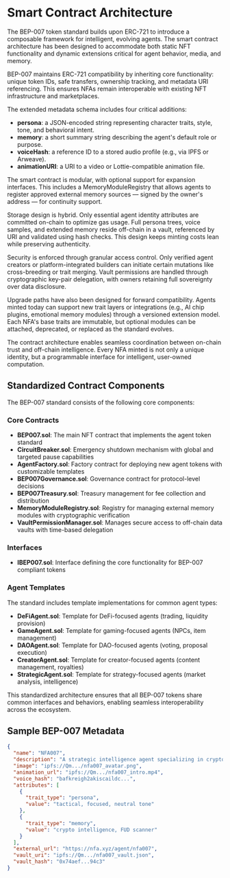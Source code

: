 # Smart Contract Architecture

The BEP-007 token standard builds upon ERC-721 to introduce a composable framework for intelligent, evolving agents. The smart contract architecture has been designed to accommodate both static NFT functionality and dynamic extensions critical for agent behavior, media, and memory.

BEP-007 maintains ERC-721 compatibility by inheriting core functionality: unique token IDs, safe transfers, ownership tracking, and metadata URI referencing. This ensures NFAs remain interoperable with existing NFT infrastructure and marketplaces.

The extended metadata schema includes four critical additions:

- **persona**: a JSON-encoded string representing character traits, style, tone, and behavioral intent.
- **memory**: a short summary string describing the agent's default role or purpose.
- **voiceHash**: a reference ID to a stored audio profile (e.g., via IPFS or Arweave).
- **animationURI**: a URI to a video or Lottie-compatible animation file.

The smart contract is modular, with optional support for expansion interfaces. This includes a MemoryModuleRegistry that allows agents to register approved external memory sources — signed by the owner's address — for continuity support.

Storage design is hybrid. Only essential agent identity attributes are committed on-chain to optimize gas usage. Full persona trees, voice samples, and extended memory reside off-chain in a vault, referenced by URI and validated using hash checks. This design keeps minting costs lean while preserving authenticity.

Security is enforced through granular access control. Only verified agent creators or platform-integrated builders can initiate certain mutations like cross-breeding or trait merging. Vault permissions are handled through cryptographic key-pair delegation, with owners retaining full sovereignty over data disclosure.

Upgrade paths have also been designed for forward compatibility. Agents minted today can support new trait layers or integrations (e.g., AI chip plugins, emotional memory modules) through a versioned extension model. Each NFA's base traits are immutable, but optional modules can be attached, deprecated, or replaced as the standard evolves.

The contract architecture enables seamless coordination between on-chain trust and off-chain intelligence. Every NFA minted is not only a unique identity, but a programmable interface for intelligent, user-owned computation.

## Standardized Contract Components

The BEP-007 standard consists of the following core components:

### Core Contracts

- **BEP007.sol**: The main NFT contract that implements the agent token standard
- **CircuitBreaker.sol**: Emergency shutdown mechanism with global and targeted pause capabilities
- **AgentFactory.sol**: Factory contract for deploying new agent tokens with customizable templates
- **BEP007Governance.sol**: Governance contract for protocol-level decisions
- **BEP007Treasury.sol**: Treasury management for fee collection and distribution
- **MemoryModuleRegistry.sol**: Registry for managing external memory modules with cryptographic verification
- **VaultPermissionManager.sol**: Manages secure access to off-chain data vaults with time-based delegation

### Interfaces

- **IBEP007.sol**: Interface defining the core functionality for BEP-007 compliant tokens

### Agent Templates

The standard includes template implementations for common agent types:

- **DeFiAgent.sol**: Template for DeFi-focused agents (trading, liquidity provision)
- **GameAgent.sol**: Template for gaming-focused agents (NPCs, item management)
- **DAOAgent.sol**: Template for DAO-focused agents (voting, proposal execution)
- **CreatorAgent.sol**: Template for creator-focused agents (content management, royalties)
- **StrategicAgent.sol**: Template for strategy-focused agents (market analysis, intelligence)

This standardized architecture ensures that all BEP-007 tokens share common interfaces and behaviors, enabling seamless interoperability across the ecosystem.

## Sample BEP-007 Metadata

```json
{
  "name": "NFA007",
  "description": "A strategic intelligence agent specializing in crypto market analysis.",
  "image": "ipfs://Qm.../nfa007_avatar.png",
  "animation_url": "ipfs://Qm.../nfa007_intro.mp4",
  "voice_hash": "bafkreigh2akiscaildc...",
  "attributes": [
    {
      "trait_type": "persona",
      "value": "tactical, focused, neutral tone"
    },
    {
      "trait_type": "memory",
      "value": "crypto intelligence, FUD scanner"
    }
  ],
  "external_url": "https://nfa.xyz/agent/nfa007",
  "vault_uri": "ipfs://Qm.../nfa007_vault.json",
  "vault_hash": "0x74aef...94c3"
}
```

